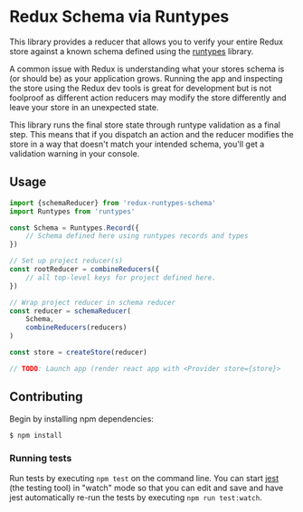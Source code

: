 # Redux Schema via Runtypes

This library provides a reducer that allows you to verify your entire Redux
store against a known schema defined using the
[runtypes](https://github.com/pelotom/runtypes) library.

A common issue with Redux is understanding what your stores schema is (or should
be) as your application grows. Running the app and inspecting the store using
the Redux dev tools is great for development but is not foolproof as different
action reducers may modify the store differently and leave your store in an
unexpected state.

This library runs the final store state through runtype validation as a final
step. This means that if you dispatch an action and the reducer modifies the
store in a way that doesn't match your intended schema, you'll get a validation
warning in your console.

## Usage

```js
import {schemaReducer} from 'redux-runtypes-schema'
import Runtypes from 'runtypes'

const Schema = Runtypes.Record({
    // Schema defined here using runtypes records and types
})

// Set up project reducer(s)
const rootReducer = combineReducers({
    // all top-level keys for project defined here.
})

// Wrap project reducer in schema reducer
const reducer = schemaReducer(
    Schema,
    combineReducers(reducers)
)

const store = createStore(reducer)

// TODO: Launch app (render react app with <Provider store={store}>
```

## Contributing

Begin by installing npm dependencies:

```sh
$ npm install
```

### Running tests

Run tests by executing `npm test` on the command line. You can start
[jest](https://facebook.github.io/jest/) (the testing tool) in "watch" mode so
that you can edit and save and have jest automatically re-run the tests by
executing `npm run test:watch`.
